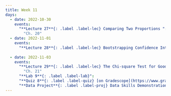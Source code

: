 ```yaml
---
title: Week 11
days:
  - date: 2022-10-30
    events:
      "**Lecture 27**{: .label .label-lec} Comparing Two Proportions ":
        "Ch. 20"
  - date: 2022-11-01
    events:
      "**Lecture 28**{: .label .label-lec} Bootstrapping Confidence Intervals ": 
      
  - date: 2022-11-03
    events:
      "**Lecture 29**{: .label .label-lec} The Chi-square Test for Goodness of Fit ":
        "Ch. 21"
      "**Lab 9**{: .label .label-lab}":
      "**Quiz 8**{: .label .label-quiz} [on Gradescope](https://www.gradescope.com/courses/575069) (Open 24hr, Due Nov. 3rd, 5 PM PST)":
      "**Data Project**{: .label .label-proj} Data Skills Demonstration Part II (Due 5:00 PM PST)":
---
```


